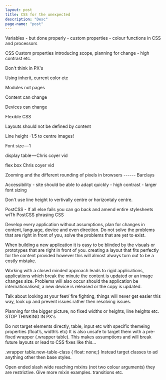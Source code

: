 ```yaml
---
layout: post
title: CSS for the unexpected
description: "Desc"
page-name: "post"
---
```


Variables - but done properly - custom properties - colour functions in CSS and processors

CSS Custom properties introducing scope, planning for change - high contrast etc.

Don't think in PX's

Using inherit, current color etc

Modules not pages

Content can change

Devices can change

Flexible CSS

Layouts should not be defined by content

Line height -1.5 to centre images!

Font size — 1

display table — Chris coyer vid

flex box Chris coyer vid

Zooming and the different rounding of pixels in browsers ------ Barclays

Accessibility - site should be able to adapt quickly - high contrast - larger font sizing

Don't use line height to vertivally centre or horizontaly centre.



PostCSS - If all else fails you can go back and amend entire stylesheets wiTh PostCSS phrasing CSS



Develop every application without assumptions, plan for changes in content, language, device and even direction.
Do not solve the problems that are right in front of you, solve the problems that are yet to exist.

When building a new application it is easy to be blinded by the visuals or prototypes that are right in front of
you. creating a layout that fits perfectly for the content provided however this will almost always turn out to
be a costly mistake.

Working with a closed minded approach leads to rigid applications, applications which break the minute the content is
updated or an image changes size. Problems will also occur should the application be internationalised, a
new device is released or the copy is updated.

Talk about looking at your feet/ fire fighting, things will never get easier this way, look up and prevent
issues rather then resolving issues.

Planning for the bigger picture, no fixed widths or heights, line heights etc. STOP THINKING IN PX's

Do not target elements directly, table, input etc with specific themeing properties (float’s, width’s etc)
It is also unsafe to target them with a pre-fixed wrapper (.wrapper table). This makes assumptions and will
break future layouts or lead to  CSS fixes like this…

.wrapper table.new-table-class { float: none;} Instead target classes to ad anything other then base styles.

Open ended slash wide reaching mixins (not two colour arguments) they are restrictive. Give more mixin
examples. transitions etc.

